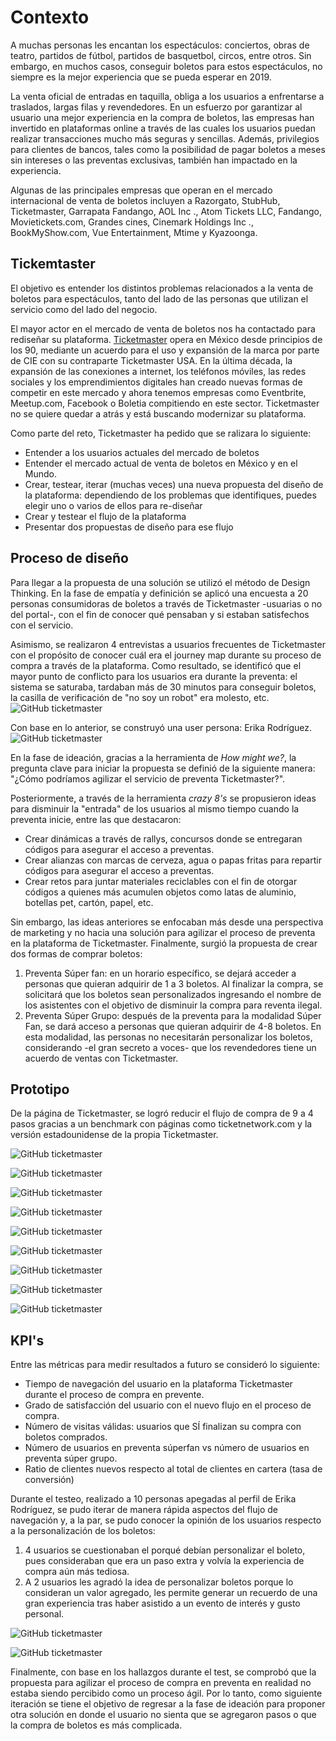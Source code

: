 # Contexto

A muchas personas les encantan los espectáculos: conciertos, obras de teatro, partidos de fútbol, partidos de basquetbol, circos, entre otros. Sin embargo, en muchos casos, conseguir boletos para estos espectáculos, no siempre es la mejor experiencia que se pueda esperar en 2019. 

La venta oficial de entradas en taquilla, obliga a los usuarios a enfrentarse a traslados, largas filas y revendedores. En un esfuerzo por garantizar al usuario una mejor experiencia en la compra de boletos, las empresas han invertido en plataformas online a través de las cuales los usuarios puedan realizar transacciones mucho más seguras y sencillas. Además, privilegios para clientes de bancos, tales como la posibilidad de pagar boletos a meses sin intereses o las preventas exclusivas, también han impactado en la experiencia.

Algunas de las principales empresas que operan en el mercado internacional de venta de boletos incluyen a Razorgato, StubHub, Ticketmaster, Garrapata Fandango, AOL Inc ., Atom Tickets LLC, Fandango, Movietickets.com, Grandes cines, Cinemark Holdings Inc ., BookMyShow.com, Vue Entertainment, Mtime y Kyazoonga.

## Tickemtaster
 
El objetivo es entender los distintos problemas relacionados a la venta de boletos para espectáculos, tanto del lado de las personas que utilizan el servicio como del lado del negocio.  

El mayor actor en el mercado de venta de boletos nos ha contactado para rediseñar su plataforma. [Ticketmaster](https://www.ticketmaster.com.mx/) opera en México desde principios de los 90, mediante un acuerdo para el uso y expansión de la marca por parte de CIE con su contraparte Ticketmaster USA.  En la última década, la expansión de las conexiones a internet, los teléfonos móviles, las redes sociales y los emprendimientos digitales han creado nuevas formas de competir en este mercado y ahora tenemos empresas como Eventbrite, Meetup.com, Facebook o Boletia compitiendo en este sector. Ticketmaster no se quiere quedar a atrás y está buscando modernizar su plataforma. 

Como parte del reto, Ticketmaster ha pedido que se ralizara lo siguiente:

- Entender a los usuarios actuales del mercado de boletos
- Entender el mercado actual de venta de boletos en México y en el Mundo.
- Crear, testear, iterar (muchas veces) una nueva propuesta del diseño de la plataforma: 
  dependiendo de los problemas que identifiques, puedes elegir uno o varios de ellos para re-diseñar
- Crear y testear el flujo de la plataforma
- Presentar dos propuestas de diseño para ese flujo

## Proceso de diseño

Para llegar a la propuesta de una solución se utilizó el método de Design Thinking. En la fase de empatía y definición se aplicó una encuesta a 20 personas consumidoras de boletos a través de Ticketmaster -usuarias o no del portal-, con el fin de conocer qué pensaban y si estaban satisfechos con el servicio.

Asimismo, se realizaron 4 entrevistas a usuarios frecuentes de Ticketmaster con el propósito de conocer cuál era el journey map durante su proceso de compra a través de la plataforma. Como resultado, se identificó que el mayor punto de conflicto para los usuarios era durante la preventa: el sistema se saturaba, tardaban más de 30 minutos para conseguir boletos, la casilla de verificación de "no soy un robot" era molesto, etc.
![GitHub ticketmaster](evidencias/journeymap.png)

Con base en lo anterior, se construyó una user persona: Erika Rodríguez.
![GitHub ticketmaster](evidencias/userpersona.png)

En la fase de ideación, gracias a la herramienta de *How might we?*, la pregunta clave para iniciar la propuesta se definió de la siguiente manera: "¿Cómo podríamos agilizar el servicio de preventa Ticketmaster?".

Posteriormente, a través de la herramienta *crazy 8's* se propusieron ideas para disminuir la "entrada" de los usuarios al mismo tiempo cuando la preventa inicie, entre las que destacaron:
* Crear dinámicas a través de rallys, concursos donde se entregaran códigos para asegurar el acceso a preventas.
* Crear alianzas con marcas de cerveza, agua o papas fritas para repartir códigos para asegurar el acceso a preventas.
* Crear retos para juntar materiales reciclables con el fin de otorgar códigos a quienes más acumulen objetos como latas de aluminio, botellas pet, cartón, papel, etc.

Sin embargo, las ideas anteriores se enfocaban más desde una perspectiva de marketing y no hacia una solución para agilizar el proceso de preventa en la plataforma de Ticketmaster. Finalmente, surgió la propuesta de crear dos formas de comprar boletos:
1. Preventa Súper fan: en un horario específico, se dejará acceder a personas que quieran adquirir de 1 a 3 boletos. Al finalizar la compra, se solicitará que los boletos sean personalizados ingresando el nombre de los asistentes con el objetivo de disminuir la compra para reventa ilegal.
2. Preventa Súper Grupo: después de la preventa para la modalidad Súper Fan, se dará acceso a personas que quieran adquirir de 4-8 boletos. En esta modalidad, las personas no necesitarán personalizar los boletos, considerando -el gran secreto a voces- que los revendedores tiene un acuerdo de ventas con Ticketmaster.

## Prototipo
De la página de Ticketmaster, se logró reducir el flujo de compra de 9 a 4 pasos gracias a un benchmark con páginas como ticketnetwork.com y la versión estadounidense de la propia Ticketmaster.

![GitHub ticketmaster](pantallas/Home.png)

![GitHub ticketmaster](pantallas/seleccionarfecha1.png)

![GitHub ticketmaster](pantallas/selecciónboletos1.png)

![GitHub ticketmaster](pantallas/selecciónasiento3.png)

![GitHub ticketmaster](pantallas/métodoentrega1.png)

![GitHub ticketmaster](pantallas/métodopago1.png)

![GitHub ticketmaster](pantallas/Listo.png)

![GitHub ticketmaster](pantallas/seleccionarfecha1.png)

![GitHub ticketmaster](pantallas/personaliza-3.png)

## KPI's
Entre las métricas para medir resultados a futuro se consideró lo siguiente:
* Tiempo de navegación del usuario en la plataforma Ticketmaster durante el proceso de compra en prevente.
* Grado de satisfacción del usuario con el nuevo flujo en el proceso de compra.
* Número de visitas válidas: usuarios que SÍ finalizan su compra con boletos comprados.
* Número de usuarios en preventa súperfan vs número de usuarios en preventa súper grupo.
* Ratio de clientes nuevos respecto al total de clientes en cartera (tasa de conversión)

Durante el testeo, realizado a 10 personas apegadas al perfil de Erika Rodríguez, se pudo iterar de manera rápida aspectos del flujo de navegación y, a la par, se pudo conocer la opinión de los usuarios respecto a la personalización de los boletos:
1. 4 usuarios se cuestionaban el porqué debían personalizar el boleto, pues consideraban que era un paso extra y volvía la experiencia de compra aún más tediosa.
2. A 2 usuarios les agradó la idea de personalizar boletos porque lo consideran un valor agregado, les permite generar un recuerdo de una gran experiencia tras haber asistido a un evento de interés y gusto personal.

![GitHub ticketmaster](evidencias/test.jpg)

![GitHub ticketmaster](evidencias/testeo2.jpg)

Finalmente, con base en los hallazgos durante el test, se comprobó que la propuesta para agilizar el proceso de compra en preventa en realidad no estaba siendo percibido como un proceso ágil. Por lo tanto, como siguiente iteración se tiene el objetivo de regresar a la fase de ideación para proponer otra solución en donde el usuario no sienta que se agregaron pasos o que la compra de boletos es más complicada.




